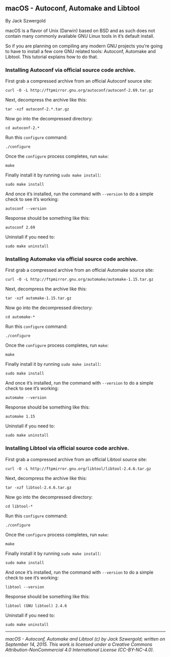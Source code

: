 ## macOS - Autoconf, Automake and Libtool

By Jack Szwergold

macOS is a flavor of Unix (Darwin) based on BSD and as such does not contain many commonly available GNU Linux tools in it’s default install.

So if you are planning on compiling any modern GNU projects you’re going to have to install a few core GNU related tools: Autoconf, Automake and Libtool. This tutorial explains how to do that.

### Installing Autoconf via official source code archive.

First grab a compressed archive from an official Autoconf source site:

	curl -O -L http://ftpmirror.gnu.org/autoconf/autoconf-2.69.tar.gz

Next, decompress the archive like this:

	tar -xzf autoconf-2.*.tar.gz

Now go into the decompressed directory:

	cd autoconf-2.*

Run this `configure` command:

	./configure

Once the `configure` process completes, run `make`:

	make

Finally install it by running `sudo make install`:

	sudo make install

And once it’s installed, run the command with `--version` to do a simple check to see it’s working:

	autoconf --version

Response should be something like this:

    autoconf 2.69

Uninstall if you need to:

	sudo make uninstall

### Installing Automake via official source code archive.

First grab a compressed archive from an official Automake source site:

	curl -O -L http://ftpmirror.gnu.org/automake/automake-1.15.tar.gz

Next, decompress the archive like this:

	tar -xzf automake-1.15.tar.gz

Now go into the decompressed directory:

	cd automake-*

Run this `configure` command:

	./configure

Once the `configure` process completes, run `make`:

	make

Finally install it by running `sudo make install`:

	sudo make install

And once it’s installed, run the command with `--version` to do a simple check to see it’s working:

	automake --version

Response should be something like this:

    automake 1.15

Uninstall if you need to:

	sudo make uninstall

### Installing Libtool via official source code archive.

First grab a compressed archive from an official Libtool source site:

	curl -O -L http://ftpmirror.gnu.org/libtool/libtool-2.4.6.tar.gz

Next, decompress the archive like this:

	tar -xzf libtool-2.4.6.tar.gz

Now go into the decompressed directory:

	cd libtool-*

Run this `configure` command:

	./configure

Once the `configure` process completes, run `make`:

	make

Finally install it by running `sudo make install`:

	sudo make install

And once it’s installed, run the command with `--version` to do a simple check to see it’s working:

	libtool --version

Response should be something like this:

	libtool (GNU libtool) 2.4.6

Uninstall if you need to:

	sudo make uninstall

***

*macOS - Autoconf, Automake and Libtool (c) by Jack Szwergold; written on September 14, 2015. This work is licensed under a Creative Commons Attribution-NonCommercial 4.0 International License (CC-BY-NC-4.0).*
